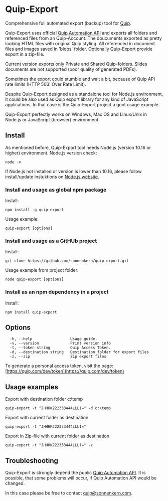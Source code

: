 # Quip-Export
Comprehensive full automated export (backup) tool for [Quip](https://quip.com/).

Quip-Export uses official [Quip Automation API](https://quip.com/dev/automation/documentation) and exports all folders and referenced files from an Quip-Account. 
The doucuments exported as pretty looking HTML files with original Quip styling.
All referenced in document files and images saved in 'blobs' folder. 
Optionally Quip-Export provide export in a zip-file.

Current version exports only Private and Shared Quip-folders. 
Slides documents are not supported (poor quality of generated PDFs).

Sometimes the export could stumble and wait a bit, because of Quip API rate limits (HTTP 503: Over Rate Limit).  

Despite Quip-Export designed as a standalone tool for Node.js environment, it could be also used as Quip export library for any kind of JavaScript applications. 
In that case is the Quip-Export project a goot usage example.
 
Quip-Export perfectly works on Windows, Mac OS and Linux/Unix in Node.js or JavaScript (browser) environment.  

## Install
As mentioned before, Quip-Export tool needs Node.js (version 10.16 or higher) environment.
Node.js version check:
```
node -v
```
If Node.js not installed or version is lower than 10.16, please follow install/update instuktions on [Node.js website](https://nodejs.org/en/).

### Install and usage as global npm package
Install:
```
npm install -g quip-export
```

Usage example:
```
quip-export [options]
```

### Install and usage as a GitHUb project
Install:
```
git clone https://github.com/sonnenkern/quip-export.git
```

Usage example from project folder:
```
node quip-export [options]
```

### Install as an npm dependency in a project
Install:
```
npm install quip-export
```

## Options
```
  -h, --help                 Usage guide.
  -v, --version              Print version info
  -t, --token string         Quip Access Token.
  -d, --destination string   Destination folder for export files
  -z, --zip                  Zip export files
```

 To generate a personal access token, visit the page: [https://quip.com/dev/token](https://quip.com/dev/token)

## Usage examples
Export with destination folder c:\temp
```
quip-export -t "JHHHK222333444LLL1=" -d c:\temp
```
Export with current folder as destination
```
quip-export -t "JHHHK222333444LLL1="
```
Export in Zip-file with current folder as destination
```
quip-export -t "JHHHK222333444LLL1=" -z
```

## Troubleshooting
Quip-Export is strongly depend the public [Quip Automation API](https://quip.com/dev/automation/documentation).
It is possible, that some problems will occur, if Quip Automation API would be changed.

In this case please be free to contact [quip@sonnenkern.com](quip@sonnenkern.com).